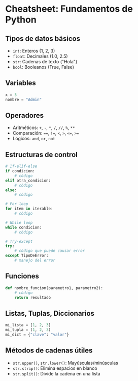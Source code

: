 # Cheatsheet: Fundamentos de Python

## Tipos de datos básicos
- `int`: Enteros (1, 2, 3)
- `float`: Decimales (1.0, 2.5)
- `str`: Cadenas de texto ("Hola")
- `bool`: Booleanos (True, False)

## Variables
```python
x = 5
nombre = "Admin"
```

## Operadores
- Aritméticos: `+`, `-`, `*`, `/`, `//`, `%`, `**`
- Comparación: `==`, `!=`, `<`, `>`, `<=`, `>=`
- Lógicos: `and`, `or`, `not`

## Estructuras de control
```python
# If-elif-else
if condicion:
    # código
elif otra_condicion:
    # código
else:
    # código

# For loop
for item in iterable:
    # código

# While loop
while condicion:
    # código

# Try-except
try:
    # código que puede causar error
except TipoDeError:
    # manejo del error
```

## Funciones
```python
def nombre_funcion(parametro1, parametro2):
    # código
    return resultado
```

## Listas, Tuplas, Diccionarios
```python
mi_lista = [1, 2, 3]
mi_tupla = (1, 2, 3)
mi_dict = {"clave": "valor"}
```

## Métodos de cadenas útiles
- `str.upper()`, `str.lower()`: Mayúsculas/minúsculas
- `str.strip()`: Elimina espacios en blanco
- `str.split()`: Divide la cadena en una lista
